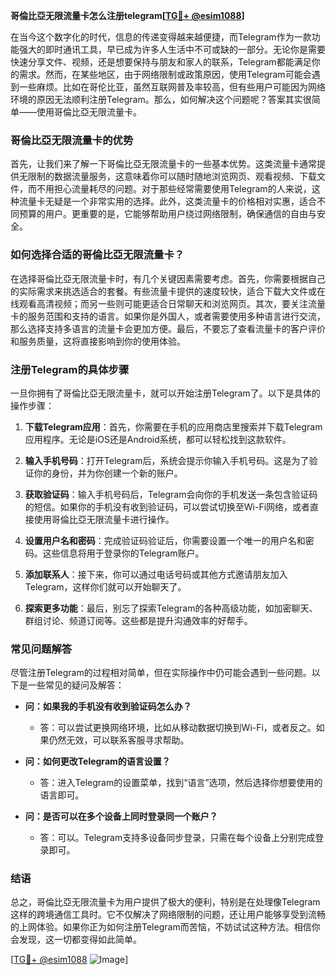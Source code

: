 **哥倫比亞无限流量卡怎么注册telegram[[TG💪+ @esim1088](https://t.me/s/esim1088)]**

在当今这个数字化的时代，信息的传递变得越来越便捷，而Telegram作为一款功能强大的即时通讯工具，早已成为许多人生活中不可或缺的一部分。无论你是需要快速分享文件、视频，还是想要保持与朋友和家人的联系，Telegram都能满足你的需求。然而，在某些地区，由于网络限制或政策原因，使用Telegram可能会遇到一些麻烦。比如在哥伦比亚，虽然互联网普及率较高，但有些用户可能因为网络环境的原因无法顺利注册Telegram。那么，如何解决这个问题呢？答案其实很简单——使用哥倫比亞无限流量卡。

### 哥倫比亞无限流量卡的优势

首先，让我们来了解一下哥倫比亞无限流量卡的一些基本优势。这类流量卡通常提供无限制的数据流量服务，这意味着你可以随时随地浏览网页、观看视频、下载文件，而不用担心流量耗尽的问题。对于那些经常需要使用Telegram的人来说，这种流量卡无疑是一个非常实用的选择。此外，这类流量卡的价格相对实惠，适合不同预算的用户。更重要的是，它能够帮助用户绕过网络限制，确保通信的自由与安全。

### 如何选择合适的哥倫比亞无限流量卡？

在选择哥倫比亞无限流量卡时，有几个关键因素需要考虑。首先，你需要根据自己的实际需求来挑选适合的套餐。有些流量卡提供的速度较快，适合下载大文件或在线观看高清视频；而另一些则可能更适合日常聊天和浏览网页。其次，要关注流量卡的服务范围和支持的语言。如果你是外国人，或者需要使用多种语言进行交流，那么选择支持多语言的流量卡会更加方便。最后，不要忘了查看流量卡的客户评价和服务质量，这将直接影响到你的使用体验。

### 注册Telegram的具体步骤

一旦你拥有了哥倫比亞无限流量卡，就可以开始注册Telegram了。以下是具体的操作步骤：

1. **下载Telegram应用**：首先，你需要在手机的应用商店里搜索并下载Telegram应用程序。无论是iOS还是Android系统，都可以轻松找到这款软件。
   
2. **输入手机号码**：打开Telegram后，系统会提示你输入手机号码。这是为了验证你的身份，并为你创建一个新的账户。

3. **获取验证码**：输入手机号码后，Telegram会向你的手机发送一条包含验证码的短信。如果你的手机没有收到验证码，可以尝试切换至Wi-Fi网络，或者直接使用哥倫比亞无限流量卡进行操作。

4. **设置用户名和密码**：完成验证码验证后，你需要设置一个唯一的用户名和密码。这些信息将用于登录你的Telegram账户。

5. **添加联系人**：接下来，你可以通过电话号码或其他方式邀请朋友加入Telegram，这样你们就可以开始聊天了。

6. **探索更多功能**：最后，别忘了探索Telegram的各种高级功能，如加密聊天、群组讨论、频道订阅等。这些都是提升沟通效率的好帮手。

### 常见问题解答

尽管注册Telegram的过程相对简单，但在实际操作中仍可能会遇到一些问题。以下是一些常见的疑问及解答：

- **问：如果我的手机没有收到验证码怎么办？**
  - 答：可以尝试更换网络环境，比如从移动数据切换到Wi-Fi，或者反之。如果仍然无效，可以联系客服寻求帮助。

- **问：如何更改Telegram的语言设置？**
  - 答：进入Telegram的设置菜单，找到“语言”选项，然后选择你想要使用的语言即可。

- **问：是否可以在多个设备上同时登录同一个账户？**
  - 答：可以。Telegram支持多设备同步登录，只需在每个设备上分别完成登录即可。

### 结语

总之，哥倫比亞无限流量卡为用户提供了极大的便利，特别是在处理像Telegram这样的跨境通信工具时。它不仅解决了网络限制的问题，还让用户能够享受到流畅的上网体验。如果你正为如何注册Telegram而苦恼，不妨试试这种方法。相信你会发现，这一切都变得如此简单。

[[TG💪+ @esim1088](https://t.me/s/esim1088) ![Image](https://i.postimg.cc/4NQfJmqS/Snipaste-2025-05-13-00-14-12.png)]